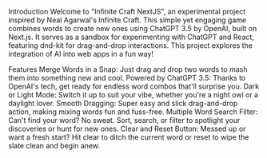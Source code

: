 Introduction
Welcome to "Infinite Craft NextJS", an experimental project inspired by Neal Agarwal's Infinite Craft. This simple yet engaging game combines words to create new ones using ChatGPT 3.5 by OpenAI, built on Next.js. It serves as a sandbox for experimenting with ChatGPT and React, featuring dnd-kit for drag-and-drop interactions. This project explores the integration of AI into web apps in a fun way!


Features
Merge Words in a Snap: Just drag and drop two words to mash them into something new and cool.
Powered by ChatGPT 3.5: Thanks to OpenAI's tech, get ready for endless word combos that'll surprise you.
Dark or Light Mode: Switch it up to suit your vibe, whether you're a night owl or a daylight lover.
Smooth Dragging: Super easy and slick drag-and-drop action, making mixing words fun and fuss-free.
Multiple Word Search Filter: Can't find your word? No sweat. Sort, search, or filter to spotlight your discoveries or hunt for new ones.
Clear and Reset Button: Messed up or want a fresh start? Hit clear to ditch the current word or reset to wipe the slate clean and begin anew.